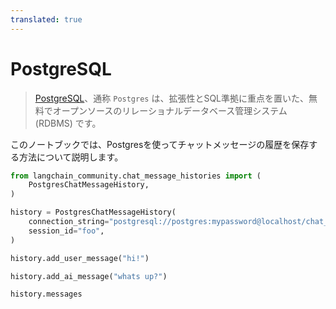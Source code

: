 ```yaml
---
translated: true
---
```


# PostgreSQL

>[PostgreSQL](https://en.wikipedia.org/wiki/PostgreSQL)、通称 `Postgres` は、拡張性とSQL準拠に重点を置いた、無料でオープンソースのリレーショナルデータベース管理システム (RDBMS) です。

このノートブックでは、Postgresを使ってチャットメッセージの履歴を保存する方法について説明します。

```python
from langchain_community.chat_message_histories import (
    PostgresChatMessageHistory,
)

history = PostgresChatMessageHistory(
    connection_string="postgresql://postgres:mypassword@localhost/chat_history",
    session_id="foo",
)

history.add_user_message("hi!")

history.add_ai_message("whats up?")
```

```python
history.messages
```

